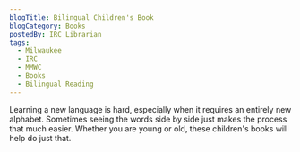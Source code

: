 ```yaml
---
blogTitle: Bilingual Children's Book
blogCategory: Books
postedBy: IRC Librarian
tags:
  - Milwaukee
  - IRC
  - MMWC
  - Books
  - Bilingual Reading
---
```

Learning a new language is hard, especially when it requires an entirely new alphabet. Sometimes seeing the words side by side just makes the process that much easier. Whether you are young or old, these children's books will help do just that.
<!--more-->

